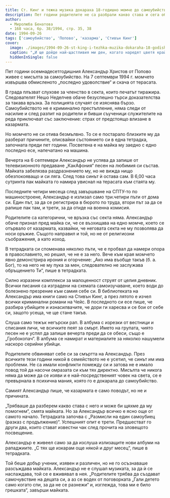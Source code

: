 ```yaml
---
title: Ст. Кинг и тежка музика докараха 18-годишно момче до самоубийство
description: Пет години родителите не са разбрали какво става и сега обвиняват себе си
author:
  - Миролюба Бенатова
  - 168 часа, бр. 38/1994, стр. 35, 38
date: 1994-09-26
tags: ['самоубийство', 'Попово', 'казарма', 'Стивън Кинг']
cover:
  image: ./images/1994-09-26-st-king-i-tezhka-muzika-dokaraha-18-godishno-momche-do-samoubijstvo/cover.webp
  caption: "„И ще дойде най-щастливия ми ден, когато наредят цветя край мен. А аз лежа спокоен и студен със дървено костюмче пременен, пише на колана, с който се е обесил Александър.“ Снимка: Пиер Петров"
  hiddenInSingle: false
---
```


Пет години осемнадесетгодишния Александър Христов от Попово живее с мисълта за самоубийство. На 7 септември 1994 г. момчето извършва обмисленото „последно удоволствие“ и скача от терасата.

В града плъзват слухове за членство в секта, които печатът тиражира. Следователят Нешо Неделчев обаче безуспешно търси доказателства за такава връзка. За полицията случаят се изяснява бързо. Самоубийството не е криминално престъпление, няма следи от насилие и след разпит на родители и бивши съученици служителите на реда приключват със заключение: страх от предстоящо влизане в казармата.

Но момчето не си отива безмълвно. То се е постарало близките му да разберат причините, описвайки състоянието си в една тетрадка, започната преди пет години. Посветена е на майка му заедно с едно последно есе, напечатано на машина.

Вечерта на 6 септември Александър не успява да запише от телевизионното предаване „КакАфония“ песен на любимия си състав. Майката забелязва раздразнението му, но не вижда нищо обезпокояващо и си ляга. След това синът ѝ остава сам. В 6,00 часа сутринта пак майката го намира увиснал на терасата към стаята му.

Последните четири месеца след завършване на СПТУ-то по машиностроене, Александър е излизал само три.четири пъти от дома си. Един път, за да се регистрира в бюрото по труда, втори път за да се рапише пак там, и трети, за да отиде на военна комисия.

Родителите са категорични, че връзка със секта няма. Александър обаче признал пред майка си, че се възхищава на едно момче, което се отървало от казармата, казвайки, че неговата секта не му позволява да носи оръжие. Същото направил и той, но не от религиозни съображения, а като изход.

В тетрадката си споменава няколко пъти, че е пробвал да намери опора в православието, но решил, че не е за него. Вече към края момчето явно демонстрира ирония и огорчение: „Ако има въобще такъв (б. а. Бог), то на него не му пука за мен, следователно не заслужава обръщението Ти“, пише в тетрадката.

Силно изразени комплекси за малоценност струят от целия дневник. Всички писания са изградени на схемата самоизучаване, което води до болезнено презрение към самия себе си. В библиотеката на Александър има книги само на Стивън Кинг, а през лятото е изчел всички криминални романи на Чейс. В последното си есе пише, че разбира убийците и изнасилвачите, че дори ги харесва и се бои от себе си, защото усеща, че ще стане такъв.

Слуша само тежък негърски рап. В албума с изрезки от вестници и списания личи, че всичките пеят за смърт. Името на групата, чиято песен не е успял да запише вечерта преди да се обеси, също е „Гробокопач“. В албума се намират и материалите за няколко нашумели наскоро серийни убийци.

Родителите обвиняват себе си за смъртта на Александър. През всичките тези години никой в семейството не е усетил, че синът им има проблеми. Не са имали конфликти помежду си и затова не е имало повод той да насочи омразата си към тях директно. Мисълта че никога няма да може да се изяви и е най-посредственият човек на света, се е превърнала в психична мания, която го е докарала до самоубийство.

Самият Александър пише, че казармата е само поводът, но не и причината.

„Трябваше да разберем какво става с него и може би щяхме да му помогнем“, смята майката. Но за Александър всичко е ясно още от самото начало. Тетрадката започва с „Размисли на един самоубиец (разказ с продължение)“. Успешният опит е трети. Предшестват го други два, които стават известни чак след прочита на зловещото посвещение.

Александър е живеел само за да изслуша излизащите нови албуми на рападжиите. „С тях ще изкарам още някой и друг месец“, пише в тетрадката.

Той беше добър ученик, изявен и различен, но не го осъзнаваше разсъждава майката. Александър не е слушал музиката, за да ѝ се наслаждава, той се е вживявал в нея. „Родителите трябва да създават самочувствие на децата си, а аз се водех от поговорката „Гали детето само когато спи, за да не се разнежи“ и, изглежда, това ми е било грешката“, завърши майката.
